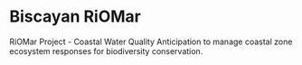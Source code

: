 # Biscayan RiOMar

RiOMar Project - Coastal Water Quality Anticipation to manage coastal zone ecosystem responses for biodiversity conservation.
